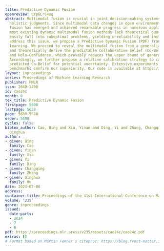 ```yaml
---
title: Predictive Dynamic Fusion
openreview: LYpGLrC4oq
abstract: Multimodal fusion is crucial in joint decision-making systems for rendering
  holistic judgments. Since multimodal data changes in open environments, dynamic
  fusion has emerged and achieved remarkable progress in numerous applications. However,
  most existing dynamic multimodal fusion methods lack theoretical guarantees and
  easily fall into suboptimal problems, yielding unreliability and instability. To
  address this issue, we propose a Predictive Dynamic Fusion (PDF) framework for multimodal
  learning. We proceed to reveal the multimodal fusion from a generalization perspective
  and theoretically derive the predictable Collaborative Belief (Co-Belief) with Mono-
  and Holo-Confidence, which provably reduces the upper bound of generalization error.
  Accordingly, we further propose a relative calibration strategy to calibrate the
  predicted Co-Belief for potential uncertainty. Extensive experiments on multiple
  benchmarks confirm our superiority. Our code is available at https://github.com/Yinan-Xia/PDF.
layout: inproceedings
series: Proceedings of Machine Learning Research
publisher: PMLR
issn: 2640-3498
id: cao24c
month: 0
tex_title: Predictive Dynamic Fusion
firstpage: 5608
lastpage: 5628
page: 5608-5628
order: 5608
cycles: false
bibtex_author: Cao, Bing and Xia, Yinan and Ding, Yi and Zhang, Changqing and Hu,
  Qinghua
author:
- given: Bing
  family: Cao
- given: Yinan
  family: Xia
- given: Yi
  family: Ding
- given: Changqing
  family: Zhang
- given: Qinghua
  family: Hu
date: 2024-07-08
address:
container-title: Proceedings of the 41st International Conference on Machine Learning
volume: '235'
genre: inproceedings
issued:
  date-parts:
  - 2024
  - 7
  - 8
pdf: https://proceedings.mlr.press/v235/assets/cao24c/cao24c.pdf
extras: []
# Format based on Martin Fenner's citeproc: https://blog.front-matter.io/posts/citeproc-yaml-for-bibliographies/
---
```

